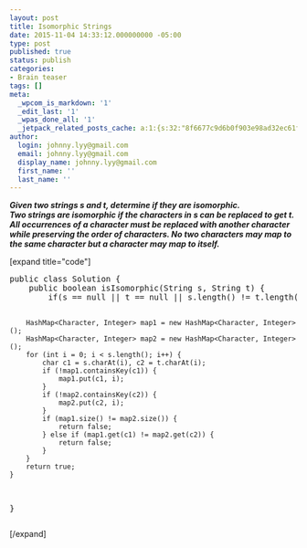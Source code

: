 ```yaml
---
layout: post
title: Isomorphic Strings
date: 2015-11-04 14:33:12.000000000 -05:00
type: post
published: true
status: publish
categories:
- Brain teaser
tags: []
meta:
  _wpcom_is_markdown: '1'
  _edit_last: '1'
  _wpas_done_all: '1'
  _jetpack_related_posts_cache: a:1:{s:32:"8f6677c9d6b0f903e98ad32ec61f8deb";a:2:{s:7:"expires";i:1467969383;s:7:"payload";a:3:{i:0;a:1:{s:2:"id";i:2067;}i:1;a:1:{s:2:"id";i:1201;}i:2;a:1:{s:2:"id";i:1253;}}}}
author:
  login: johnny.lyy@gmail.com
  email: johnny.lyy@gmail.com
  display_name: johnny.lyy@gmail.com
  first_name: ''
  last_name: ''
---
```

<p><strong><em>Given two strings s and t, determine if they are isomorphic.<br />
Two strings are isomorphic if the characters in s can be replaced to get t.<br />
All occurrences of a character must be replaced with another character while preserving the order of characters. No two characters may map to the same character but a character may map to itself.</em></strong></p>
<p>[expand title="code"]</p>
<pre>
public class Solution {
    public boolean isIsomorphic(String s, String t) {
        if(s == null || t == null || s.length() != t.length()) return false;
        
        HashMap<Character, Integer> map1 = new HashMap<Character, Integer>();
        HashMap<Character, Integer> map2 = new HashMap<Character, Integer>();
        for (int i = 0; i < s.length(); i++) {
            char c1 = s.charAt(i), c2 = t.charAt(i);
            if (!map1.containsKey(c1)) {
                map1.put(c1, i);
            }
            if (!map2.containsKey(c2)) {
                map2.put(c2, i);
            }
            if (map1.size() != map2.size()) {
                return false;
            } else if (map1.get(c1) != map2.get(c2)) {
                return false;
            }
        }
        return true;
    }
}
</pre>
<p>[/expand]</p>
